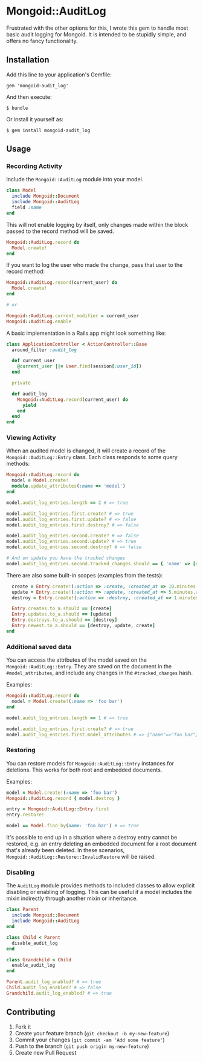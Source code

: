 # Mongoid::AuditLog

Frustrated with the other options for this, I wrote this gem to handle most basic audit logging for Mongoid. It is intended to be stupidly simple, and offers no fancy functionality.

## Installation

Add this line to your application's Gemfile:

    gem 'mongoid-audit_log'

And then execute:

    $ bundle

Or install it yourself as:

    $ gem install mongoid-audit_log

## Usage

### Recording Activity

Include the `Mongoid::AuditLog` module into your model.

```ruby
class Model
  include Mongoid::Document
  include Mongoid::AuditLog
  field :name
end
```

This will not enable logging by itself, only changes made within the block passed to the record method will be saved.

```ruby
Mongoid::AuditLog.record do
  Model.create!
end
```

If you want to log the user who made the change, pass that user to the record method:

```ruby
Mongoid::AuditLog.record(current_user) do
  Model.create!
end

# or

Mongoid::AuditLog.current_modifier = current_user
Mongoid::AuditLog.enable
```

A basic implementation in a Rails app might look something like:

```ruby
class ApplicationController < ActionController::Base
  around_filter :audit_log

  def current_user
    @current_user ||= User.find(session[:user_id])
  end

  private

  def audit_log
    Mongoid::AuditLog.record(current_user) do
      yield
    end
  end
end
```

### Viewing Activity

When an audited model is changed, it will create a record of the `Mongoid::AuditLog::Entry` class.
Each class responds to some query methods:

```ruby
Mongoid::AuditLog.record do
  model = Model.create!
  module.update_attributes(:name => 'model')
end

model.audit_log_entries.length == 2 # => true

model.audit_log_entries.first.create? # => true
model.audit_log_entries.first.update? # => false
model.audit_log_entries.first.destroy? # => false

model.audit_log_entries.second.create? # => false
model.audit_log_entries.second.update? # => true
model.audit_log_entries.second.destroy? # => false

# And on update you have the tracked changes
model.audit_log_entries.second.tracked_changes.should == { 'name' => [nil, 'model'] }
```

There are also some built-in scopes (examples from the tests):

```ruby
  create = Entry.create!(:action => :create, :created_at => 10.minutes.ago)
  update = Entry.create!(:action => :update, :created_at => 5.minutes.ago)
  destroy = Entry.create!(:action => :destroy, :created_at => 1.minutes.ago)

  Entry.creates.to_a.should == [create]
  Entry.updates.to_a.should == [update]
  Entry.destroys.to_a.should == [destroy]
  Entry.newest.to_a.should == [destroy, update, create]
end
```

### Additional saved data

You can access the attributes of the model saved on the `Mongoid::AuditLog::Entry`.
They are saved on the document in the `#model_attributes`, and include any changes in
the `#tracked_changes` hash.

Examples:
```ruby
Mongoid::AuditLog.record do
  model = Model.create!(:name => 'foo bar')
end

model.audit_log_entries.length == 1 # => true

model.audit_log_entries.first.create? # => true
model.audit_log_entries.first.model_attributes # => {"name"=>"foo bar"}
```

### Restoring

You can restore models for `Mongoid::AuditLog::Entry` instances for deletions.
This works for both root and embedded documents.

Examples:
```ruby
model = Model.create!(:name => 'foo bar')
Mongoid::AuditLog.record { model.destroy }

entry = Mongoid::AuditLog::Entry.first
entry.restore!

model == Model.find_by(name: 'foo bar') # => true
```

It's possible to end up in a situation where a destroy entry cannot be restored, e.g. an entry deleting an embedded document for a root document that's already been deleted. In these scenarios, `Mongoid::AuditLog::Restore::InvalidRestore` will be raised.

### Disabling

The `AuditLog` module provides methods to included classes to allow explicit disabling or enabling of logging. This can be useful if a model includes the mixin indirectly through another mixin or inheritance.

```ruby
class Parent
  include Mongoid::Document
  include Mongoid::AuditLog
end

class Child < Parent
  disable_audit_log
end

class Grandchild < Child
  enable_audit_log
end

Parent.audit_log_enabled? # => true
Child.audit_log_enabled? # => false
Grandchild.audit_log_enabled? # => true
```

## Contributing

1. Fork it
2. Create your feature branch (`git checkout -b my-new-feature`)
3. Commit your changes (`git commit -am 'Add some feature'`)
4. Push to the branch (`git push origin my-new-feature`)
5. Create new Pull Request
